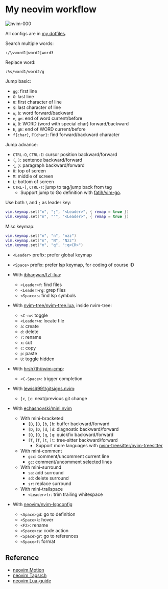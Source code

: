 # My neovim workflow

![nvim-000](https://raw.githubusercontent.com/haunt98/posts-images/main/nvim-000.png)

All configs are in [my dotfiles](https://github.com/haunt98/dotfiles).

Search multiple words:

```vim
:/\vword1|word2|word3
```

Replace word:

```vim
:%s/word1/word2/g
```

Jump basic:

- `gg`: first line
- `G`: last line
- `0`: first character of line
- `$`: last character of line
- `w`, `b`: word forward/backward
- `e`, `ge`: end of word current/before
- `W`, `B`: WORD (word with special char) forward/backward
- `E`, `gE`: end of WORD current/before
- `f{char}`, `F{char}`: find forward/backward character

Jump advance:

- `CTRL-O`, `CTRL-I`: cursor position backward/forward
- `(`, `)`: sentence backward/forward
- `{`, `}`: paragraph backward/forward
- `H`: top of screen
- `M`: middle of screen
- `L`: bottom of screen
- `CTRL-]`, `CTRL-T`: jump to tag/jump back from tag
  - Support jump to Go definition with [fatih/vim-go](https://github.com/fatih/vim-go).

Use both `\` and `;` as leader key:

```lua
vim.keymap.set("n", ";", "<Leader>", { remap = true })
vim.keymap.set("n", "'", "<Leader>", { remap = true })
```

Misc keymap:

```lua
vim.keymap.set("n", "n", "nzz")
vim.keymap.set("n", "N", "Nzz")
vim.keymap.set("n", "q", ":q<CR>")
```

- `<Leader>` prefix: prefer global keymap
- `<Space>` prefix: prefer lsp keymap, for coding of course :D

- With [ibhagwan/fzf-lua](https://github.com/ibhagwan/fzf-lua):
  - `<Leader>f`: find files
  - `<Leader>rg`: grep files
  - `<Space>s`: find lsp symbols
- With [nvim-tree/nvim-tree.lua](https://github.com/nvim-tree/nvim-tree.lua), inside nvim-tree:
  - `<C-n>`: toggle
  - `<Leader>n`: locate file
  - `a`: create
  - `d`: delete
  - `r`: rename
  - `x`: cut
  - `c`: copy
  - `p`: paste
  - `U`: toggle hidden
- With [hrsh7th/nvim-cmp](https://github.com/hrsh7th/nvim-cmp):
  - `<C-Space>`: trigger completion
- With [lewis6991/gitsigns.nvim](https://github.com/lewis6991/gitsigns.nvim):
  - `]c`, `[c`: next/previous git change
- With [echasnovski/mini.nvim](https://github.com/echasnovski/mini.nvim)
  - With mini-bracketed
    - `[B`, `]B`, `[b`, `]b`: buffer backward/forward
    - `[D`, `]D`, `[d`, `]d`: diagnostic backward/forward
    - `[Q`, `]Q`, `[q`, `]q`: quickfix backward/forward
    - `[T`, `]T`, `[t`, `]t`: tree-sitter backward/forward
      - Support more languages with [nvim-treesitter/nvim-treesitter](https://github.com/nvim-treesitter/nvim-treesitter)
  - With mini-comment
    - `gcc`: comment/uncomment current line
    - `gc`: comment/uncomment selected lines
  - With mini-surround
    - `sa`: add surround
    - `sd`: delete surround
    - `sr`: replace surround
  - With mini-trailspace
    - `<Leader>tr`: trim trailing whitespace
- With [neovim/nvim-lspconfig](https://github.com/neovim/nvim-lspconfig)
  - `<Space>gd`: go to definition
  - `<Space>k`: hover
  - `<F2>`: rename
  - `<Space>ca`: code action
  - `<Space>gr`: go to references
  - `<Space>f`: format

## Reference

- [neovim Motion](https://neovim.io/doc/user/motion.html)
- [neovim Tagsrch](http://neovim.io/doc/user/tagsrch.html)
- [neovim Lua-guide](https://neovim.io/doc/user/lua-guide.html)
